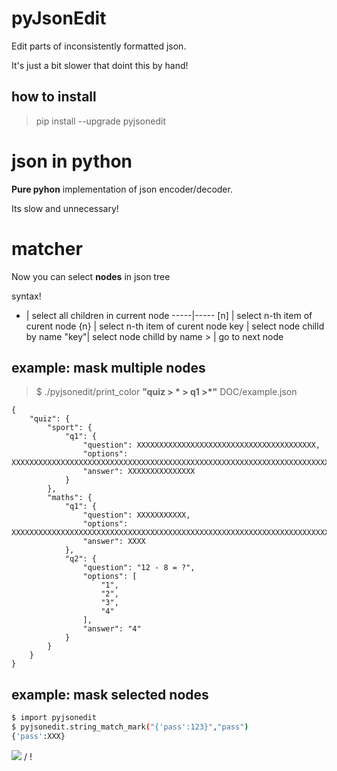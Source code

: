 # pyJsonEdit

Edit parts of inconsistently formatted json.

It's just a bit slower that doint this by hand!

## how to install

> pip install --upgrade pyjsonedit


# json in python

**Pure pyhon** implementation of json encoder/decoder.

Its slow and unnecessary!
# matcher

Now you can select **nodes** in json tree

syntax!

  *  | select all children in current node
-----|-----
 [n] | select n-th item of curent node
 {n} | select n-th item of curent node
 key | select node chilld by name 
"key"| select node chilld by name
 \>  | go to next node

## example: mask multiple nodes
> $ ./pyjsonedit/print_color **"quiz > * > q1 >*"** DOC/example.json

```
{
    "quiz": {
        "sport": {
            "q1": {
                "question": XXXXXXXXXXXXXXXXXXXXXXXXXXXXXXXXXXXXXXXX,
                "options": XXXXXXXXXXXXXXXXXXXXXXXXXXXXXXXXXXXXXXXXXXXXXXXXXXXXXXXXXXXXXXXXXXXXXXXXXXXXXXXXXXXXXXXXXXXXXXXXXXXXXXXXXXXXXXXXXXXXXXXXXXXXXXXXXXXXXXXXXXXXXXXXXXXXXXXXXXXXXXXXXXXXXXXXXXXXXXXXXXX,
                "answer": XXXXXXXXXXXXXXX
            }
        },
        "maths": {
            "q1": {
                "question": XXXXXXXXXXX,
                "options": XXXXXXXXXXXXXXXXXXXXXXXXXXXXXXXXXXXXXXXXXXXXXXXXXXXXXXXXXXXXXXXXXXXXXXXXXXXXXXXXXXXXXXXXXXXXXXXXXXXXXXXXXXXXXXXXXXXXXXXXXX,
                "answer": XXXX
            },
            "q2": {
                "question": "12 - 8 = ?",
                "options": [
                    "1",
                    "2",
                    "3",
                    "4"
                ],
                "answer": "4"
            }
        }
    }
}
```

## example: mask selected nodes

```bash
$ import pyjsonedit
$ pyjsonedit.string_match_mark("{'pass':123}","pass")
{'pass':XXX}
```
![](DOC/mask_pass.gif) / ! []()


